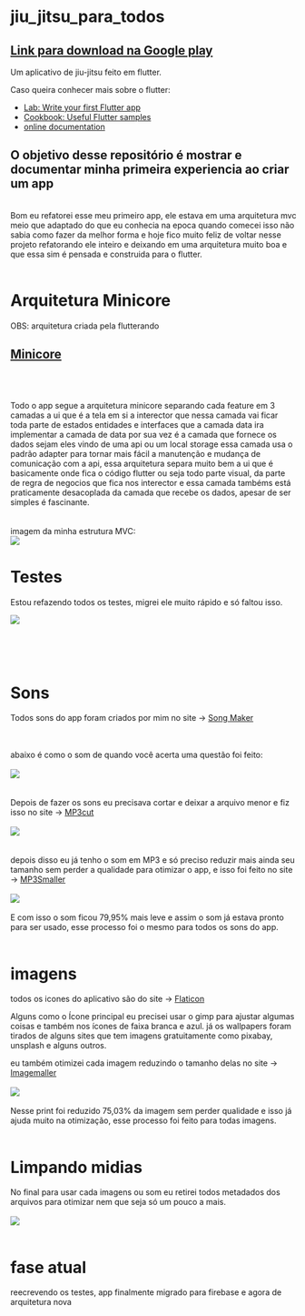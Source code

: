 # jiu_jitsu_para_todos

## [Link para download na Google play](https://play.google.com/store/apps/details?id=com.jiu_jitsu_para_todos)

Um aplicativo de jiu-jitsu feito em flutter.

Caso queira conhecer mais sobre o flutter:

- [Lab: Write your first Flutter app](https://flutter.dev/docs/get-started/codelab)
- [Cookbook: Useful Flutter samples](https://flutter.dev/docs/cookbook)
- [online documentation](https://flutter.dev/docs)

## O objetivo desse repositório é mostrar e documentar minha primeira experiencia ao criar um app

<br>
Bom eu refatorei esse meu primeiro app, ele estava em uma arquitetura mvc meio que adaptado do que eu conhecia na epoca quando comecei isso não sabia como fazer da melhor forma e hoje fico muito feliz de voltar nesse projeto refatorando ele inteiro e deixando em uma arquitetura muito boa e que essa sim é pensada e construida para o flutter.
<br><br>

# Arquitetura Minicore

OBS: arquitetura criada pela flutterando

## [Minicore](https://github.com/Flutterando/minicore)

<br><br><br>
Todo o app segue a arquitetura minicore separando cada feature em 3 camadas a ui que é a tela em si a interector que nessa camada vai ficar toda parte de estados entidades e interfaces que a camada data ira implementar a camada de data por sua vez é a camada que fornece os dados sejam eles vindo de uma api ou um local storage essa camada usa o padrão adapter para tornar mais fácil a manutenção e mudança de comunicação com a api, essa arquitetura separa muito bem a ui que é basicamente onde fica o código flutter ou seja todo parte visual, da parte de regra de negocios que fica nos interector e essa camada tambéms está praticamente desacoplada da camada que recebe os dados, apesar de ser simples é fascinante.
<br><br><br>
imagem da minha estrutura MVC:<br>
<img src="assets/readme/minicore.png">

# Testes

Estou refazendo todos os testes, migrei ele muito rápido e só faltou isso.

<img src="assets/readme/test.png">

<br><br><br>

# Sons

Todos sons do app foram criados por mim no site -> [Song Maker](https://musiclab.chromeexperiments.com/Song-Maker)

<br><br>
abaixo é como o som de quando você acerta uma questão foi feito:<br><br>
<img src="assets/readme/right_answer.png">
<br><br><br>
Depois de fazer os sons eu precisava cortar e deixar a arquivo menor e fiz isso no site -> [MP3cut](https://mp3cut.net/pt/)
<br><br>
<img src="assets/readme/right_answer_edit.png">
<br><br><br>
depois disso eu já tenho o som em MP3 e só preciso reduzir mais ainda seu tamanho sem perder a qualidade para otimizar o app, e isso foi feito no site -> [MP3Smaller](https://www.mp3smaller.com/)
<br><br>
<img src="assets/readme/som_right_answer_edit_size.png">
<br><br>
E com isso o som ficou 79,95% mais leve e assim o som já estava pronto para ser usado, esse processo foi o mesmo para todos os sons do app.
<br><br>

# imagens

todos os icones do aplicativo são do site -> [Flaticon](https://www.flaticon.com/br/)

Alguns como o Ícone principal eu precisei usar o gimp para ajustar algumas coisas e também nos ícones de faixa branca e azul. já os wallpapers foram tirados de alguns sites que tem imagens gratuitamente como pixabay, unsplash e alguns outros.

eu também otimizei cada imagem reduzindo o tamanho delas no site -> [Imagemaller](https://www.imagesmaller.com/)
<br><br>
<img src="assets/readme/imagem_edit_size.png">
<br><br>
Nesse print foi reduzido 75,03% da imagem sem perder qualidade e isso já ajuda muito na otimização, esse processo foi feito para todas imagens.
<br><br>

# Limpando midias

No final para usar cada imagens ou som eu retirei todos metadados dos arquivos para otimizar nem que seja só um pouco a mais.
<br><br>
<img src="assets/claenfiles.png">
<br><br>

# fase atual

reecrevendo os testes, app finalmente migrado para firebase e agora de arquitetura nova
